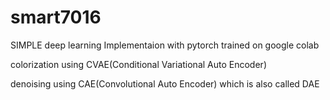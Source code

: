 # smart7016
SIMPLE deep learning Implementaion with pytorch
trained on google colab

colorization using CVAE(Conditional Variational Auto Encoder)

denoising using CAE(Convolutional Auto Encoder) which is also called DAE
